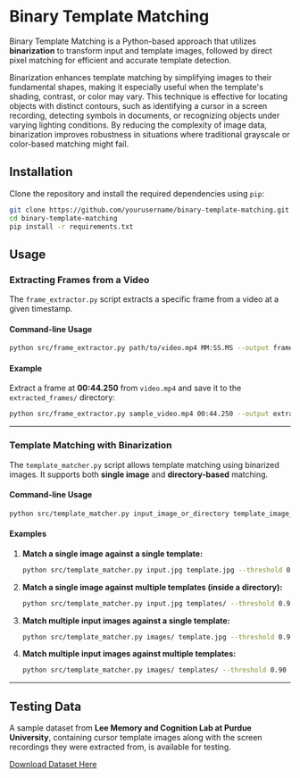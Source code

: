 # Binary Template Matching

Binary Template Matching is a Python-based approach that utilizes **binarization** to transform input and template images, followed by direct pixel matching for efficient and accurate template detection.

Binarization enhances template matching by simplifying images to their fundamental shapes, making it especially useful when the template's shading, contrast, or color may vary. This technique is effective for locating objects with distinct contours, such as identifying a cursor in a screen recording, detecting symbols in documents, or recognizing objects under varying lighting conditions. By reducing the complexity of image data, binarization improves robustness in situations where traditional grayscale or color-based matching might fail.

## Installation

Clone the repository and install the required dependencies using `pip`:

```bash
git clone https://github.com/yourusername/binary-template-matching.git
cd binary-template-matching
pip install -r requirements.txt
```

## Usage

### Extracting Frames from a Video

The `frame_extractor.py` script extracts a specific frame from a video at a given timestamp.

#### Command-line Usage

```bash
python src/frame_extractor.py path/to/video.mp4 MM:SS.MS --output frames/
```

#### Example

Extract a frame at **00:44.250** from `video.mp4` and save it to the `extracted_frames/` directory:

```bash
python src/frame_extractor.py sample_video.mp4 00:44.250 --output extracted_frames
```

---

### Template Matching with Binarization

The `template_matcher.py` script allows template matching using binarized images. It supports both **single image** and **directory-based** matching.

#### Command-line Usage

```bash
python src/template_matcher.py input_image_or_directory template_image_or_directory --threshold 0.90 --white_threshold 200 --output results/
```

#### Examples

1. **Match a single image against a single template:**

   ```bash
   python src/template_matcher.py input.jpg template.jpg --threshold 0.90 --white_threshold 200 --output results/
   ```

2. **Match a single image against multiple templates (inside a directory):**

   ```bash
   python src/template_matcher.py input.jpg templates/ --threshold 0.90 --white_threshold 200 --output results/
   ```

3. **Match multiple input images against a single template:**

   ```bash
   python src/template_matcher.py images/ template.jpg --threshold 0.90 --white_threshold 200 --output results/
   ```

4. **Match multiple input images against multiple templates:**

   ```bash
   python src/template_matcher.py images/ templates/ --threshold 0.90 --white_threshold 200 --output results/
   ```

---

## Testing Data

A sample dataset from **Lee Memory and Cognition Lab at Purdue University**, containing cursor template images along with the screen recordings they were extracted from, is available for testing.

[Download Dataset Here](https://drive.google.com/drive/folders/1z6H-jSOXbFHEh0YNDAoG9efRs2j1vyI7?usp=drive_link)
